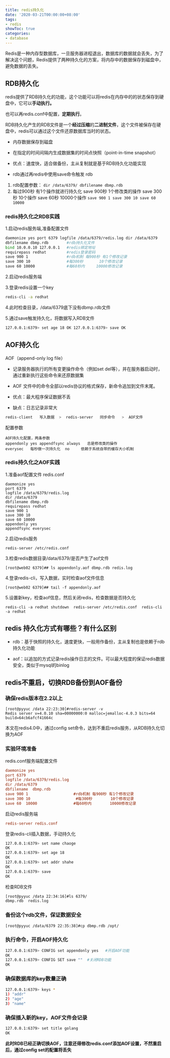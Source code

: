 ```yaml
---
title: redis持久化
date: '2020-03-21T00:00:00+08:00'
tags:
- redis
showToc: true
categories:
- database
---
```




Redis是一种内存型数据库，一旦服务器进程退出，数据库的数据就会丢失，为了解决这个问题，Redis提供了两种持久化的方案，将内存中的数据保存到磁盘中，避免数据的丢失。

## RDB持久化

redis提供了RDB持久化的功能，这个功能可以将redis在内存中的的状态保存到硬盘中，它可以**手动执行。**

也可以再redis.conf中配置，**定期执行**。

RDB持久化产生的RDB文件是一个**经过压缩**的**二进制文件**，这个文件被保存在硬盘中，redis可以通过这个文件还原数据库当时的状态。

*   内存数据保存到磁盘

*   在指定的时间间隔内生成数据集的时间点快照（point-in-time snapshot）

*   优点：速度快，适合做备份，主从复制就是基于RDB持久化功能实现

*   rdb通过再redis中使用save命令触发 rdb


1. rdb配置参数： `dir /data/6379/ dbfilename dbmp.rdb` 
2. 每过900秒 有1个操作就进行持久化 save 900秒 1个修改类的操作 save 300秒 10个操作 save 60秒 10000个操作  `save 900 1 save 300 10 save 60 10000`


### redis持久化之RDB实践

1.启动redis服务端,准备配置文件

```bash
daemonize yes port 6379 logfile /data/6379/redis.log dir /data/6379    #定义持久化文件存储位置 
dbfilename dbmp.rdb        #rdb持久化文件 
bind 10.0.0.10 127.0.0.1   #redis绑定地址 
requirepass redhat         #redis登录密码 
save 900 1                 #rdb机制 每900秒 有1个修改记录 
save 300 10                #每300秒       10个修改记录 
save 60 10000              #每60秒内     10000修改记录
```

2.启动redis服务端

3.登录redis设置一个key

```bash
redis-cli -a redhat
```

4.此时检查目录，/data/6379底下没有dbmp.rdb文件

5.通过save触发持久化，将数据写入RDB文件

```bash
127.0.0.1:6379> set age 18 OK 127.0.0.1:6379> save OK
```

## AOF持久化

AOF（append-only log file）

*   记录服务器执行的所有变更操作命令（例如set del等），并在服务器启动时，通过重新执行这些命令来还原数据集

*   AOF 文件中的命令全部以redis协议的格式保存，新命令追加到文件末尾。

*   优点：最大程序保证数据不丢

*   缺点：日志记录非常大

```bash
redis-client   写入数据  >  redis-server   同步命令   >  AOF文件
```

配置参数

```
AOF持久化配置，两条参数  
appendonly yes appendfsync always   总是修改类的操作  
everysec   每秒做一次持久化  no     依赖于系统自带的缓存大小机制
```

### redis持久化之AOF实践

1.准备aof配置文件 redis.conf

```
daemonize yes
port 6379 
logfile /data/6379/redis.log 
dir /data/6379 
dbfilename dbmp.rdb 
requirepass redhat 
save 900 1 
save 300 10 
save 60 10000 
appendonly yes 
appendfsync everysec
```

2.启动redis服务

```
redis-server /etc/redis.conf
```

3.检查redis数据目录/data/6379/是否产生了aof文件

```
[root@web02 6379]## ls appendonly.aof dbmp.rdb redis.log
```

4.登录redis-cli，写入数据，实时检查aof文件信息

```
[root@web02 6379]## tail -f appendonly.aof
```

5.设置新key，检查aof信息，然后关闭redis，检查数据是否持久化

```
redis-cli -a redhat shutdown  redis-server /etc/redis.conf  redis-cli -a redhat
```

## redis 持久化方式有哪些？有什么区别

*   rdb：基于快照的持久化，速度更快，一般用作备份，主从复制也是依赖于rdb持久化功能

*   aof：以追加的方式记录redis操作日志的文件。可以最大程度的保证redis数据安全，类似于mysql的binlog

## redis不重启，切换RDB备份到AOF备份

### 确保redis版本在2.2以上

```
[root@pyyuc /data 22:23:30]#redis-server -v
Redis server v=4.0.10 sha=00000000:0 malloc=jemalloc-4.0.3 bits=64 build=64cb6afcf41664c
```

本文在redis4.0中，通过config set命令，达到不重启redis服务，从RDB持久化切换为AOF

### 实验环境准备

redis.conf服务端配置文件

```ini
daemonize yes
port 6379
logfile /data/6379/redis.log
dir /data/6379
dbfilename  dbmp.rdb
save 900 1                    #rdb机制 每900秒 有1个修改记录
save 300 10                    #每300秒        10个修改记录
save 60  10000                #每60秒内        10000修改记录
```

启动redis服务端

```ini
redis-server redis.conf
```

登录redis-cli插入数据，手动持久化

```bash
127.0.0.1:6379> set name chaoge
OK
127.0.0.1:6379> set age 18
OK
127.0.0.1:6379> set addr shahe
OK
127.0.0.1:6379> save
OK
```

检查RDB文件

```bash
[root@pyyuc /data 22:34:16]#ls 6379/
dbmp.rdb  redis.log
```

### 备份这个rdb文件，保证数据安全

```bash
[root@pyyuc /data/6379 22:35:38]#cp dbmp.rdb /opt/
```

### 执行命令，开启AOF持久化

```bash
127.0.0.1:6379> CONFIG set appendonly yes   #开启AOF功能
OK
127.0.0.1:6379> CONFIG SET save ""  #关闭RDB功能
OK
```

### 确保数据库的key数量正确

```bash
127.0.0.1:6379> keys *
1) "addr"
2) "age"
3) "name"
```

### 确保插入新的key，AOF文件会记录

```bash
127.0.0.1:6379> set title golang
OK
```

**此时RDB已经正确切换AOF，注意还得修改redis.conf添加AOF设置，不然重启后，通过config set的配置将丢失**